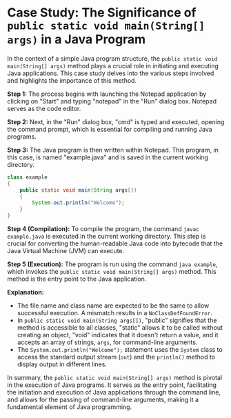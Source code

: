 # Case Study: The Significance of `public static void main(String[] args)` in a Java Program

In the context of a simple Java program structure, the `public static void main(String[] args)` method plays a crucial role in initiating and executing Java applications. This case study delves into the various steps involved and highlights the importance of this method.

**Step 1:** The process begins with launching the Notepad application by clicking on "Start" and typing "notepad" in the "Run" dialog box. Notepad serves as the code editor.

**Step 2:** Next, in the "Run" dialog box, "cmd" is typed and executed, opening the command prompt, which is essential for compiling and running Java programs.

**Step 3:** The Java program is then written within Notepad. This program, in this case, is named "example.java" and is saved in the current working directory.

```java
class example
{
    public static void main(String args[])
    {
        System.out.println("Welcome");
    }
}
```

**Step 4 (Compilation):** To compile the program, the command `javac example.java` is executed in the current working directory. This step is crucial for converting the human-readable Java code into bytecode that the Java Virtual Machine (JVM) can execute.

**Step 5 (Execution):** The program is run using the command `java example`, which invokes the `public static void main(String[] args)` method. This method is the entry point to the Java application.

**Explanation:**

- The file name and class name are expected to be the same to allow successful execution. A mismatch results in a `NoClassDefFoundError`.
- In `public static void main(String args[])`, "public" signifies that the method is accessible to all classes, "static" allows it to be called without creating an object, "void" indicates that it doesn't return a value, and it accepts an array of strings, `args`, for command-line arguments.
- The `System.out.println("Welcome");` statement uses the `System` class to access the standard output stream (`out`) and the `println()` method to display output in different lines.

In summary, the `public static void main(String[] args)` method is pivotal in the execution of Java programs. It serves as the entry point, facilitating the initiation and execution of Java applications through the command line, and allows for the passing of command-line arguments, making it a fundamental element of Java programming.
